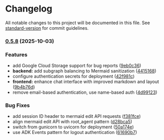 # Changelog

All notable changes to this project will be documented in this file. See [standard-version](https://github.com/conventional-changelog/standard-version) for commit guidelines.

### [0.5.8](https://gitlab.com/google-cloud-ce/communities/genai-fsa/northam/common/solution-architecture-generator/compare/v0.5.7...v0.5.8) (2025-10-03)


### Features

* add Google Cloud Storage support for bug reports ([9eb0c36](https://gitlab.com/google-cloud-ce/communities/genai-fsa/northam/common/solution-architecture-generator/commit/9eb0c36634381bc6842547ee83a69282adaec592))
* **backend:** add subgraph balancing to Mermaid sanitization ([4415168](https://gitlab.com/google-cloud-ce/communities/genai-fsa/northam/common/solution-architecture-generator/commit/4415168307af4310216dbb169a7d40489ef15b3c))
* configure authentication secrets for deployment ([42f981c](https://gitlab.com/google-cloud-ce/communities/genai-fsa/northam/common/solution-architecture-generator/commit/42f981cc6fb8510415033805fcf31f3effc167d2))
* **frontend:** enhance chat interface with improved markdown and layout ([9b4b76d](https://gitlab.com/google-cloud-ce/communities/genai-fsa/northam/common/solution-architecture-generator/commit/9b4b76d1d674206ab4ab09aa538c239f6822de24))
* remove email-based authentication, use name-based auth ([4d99123](https://gitlab.com/google-cloud-ce/communities/genai-fsa/northam/common/solution-architecture-generator/commit/4d99123567ab6f275cb2e20a43be13159c91a7ad))


### Bug Fixes

* add session ID header to mermaid edit API requests ([f381fce](https://gitlab.com/google-cloud-ce/communities/genai-fsa/northam/common/solution-architecture-generator/commit/f381fce34a7b9d13716f086000a0f7b76b326b1c))
* align mermaid edit API with root_agent pattern ([d28bca5](https://gitlab.com/google-cloud-ce/communities/genai-fsa/northam/common/solution-architecture-generator/commit/d28bca5e549956cb602476462bea899bdf192308))
* switch from gunicorn to uvicorn for deployment ([50a174e](https://gitlab.com/google-cloud-ce/communities/genai-fsa/northam/common/solution-architecture-generator/commit/50a174ef7c10642922f0712165483d04b6351e50))
* use ADK Events pattern for logout authentication ([61690b7](https://gitlab.com/google-cloud-ce/communities/genai-fsa/northam/common/solution-architecture-generator/commit/61690b72e4237040b54e9e29a4687871fdd51d79))
